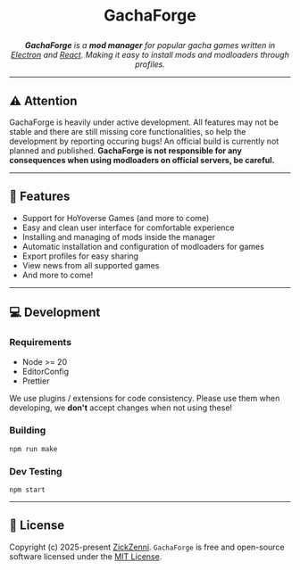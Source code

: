 ﻿<h1 align="center">
  <p>GachaForge</p>
</h1>
<p align="center">
  <em><b>GachaForge</b> is a <b>mod manager</b> for popular gacha games written in <a href="https://www.electronjs.org/">Electron</a> and <a href="https://react.dev/">React</a>. Making it easy to install mods and modloaders through profiles.</em>
</p>

---

## ⚠️ **Attention**

GachaForge is heavily under active development. All features may not be stable and there are still missing core functionalities, so help the development by reporting occuring bugs! An official build is currently not planned and published. **GachaForge is not responsible for any consequences when using modloaders on official servers, be careful.**

---

## 🎯 Features

- Support for HoYoverse Games (and more to come) 
- Easy and clean user interface for comfortable experience
- Installing and managing of mods inside the manager
- Automatic installation and configuration of modloaders for games
- Export profiles for easy sharing
- View news from all supported games
- And more to come!

---

## 💻 Development

### Requirements
- Node >= 20
- EditorConfig
- Prettier

We use plugins / extensions for code consistency. Please use them when developing, we **don't** accept changes when not using these!

### Building

`npm run make`

### Dev Testing

`npm start`

---

## 🧾 License

Copyright (c) 2025-present [ZickZenni](https://github.com/zickzenni). `GachaForge` is free and open-source software licensed under the [MIT License](https://github.com/zickzenni/gachaforge/blob/master/LICENSE). 
